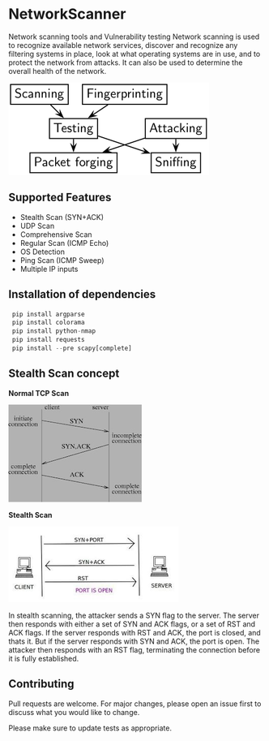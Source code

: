 # NetworkScanner
Network scanning tools and Vulnerability testing
Network scanning is used to recognize available network services, discover and recognize any filtering systems in place, look at what operating systems are in use, and to protect the network from attacks. It can also be used to determine the overall health of the network.

<img src=https://github.com/Frankenstein-byte/NetworkScanner/blob/master/Pictures/3.png>

## Supported Features
* Stealth Scan (SYN+ACK)
* UDP Scan
* Comprehensive Scan
* Regular Scan (ICMP Echo)
* OS Detection
* Ping Scan (ICMP Sweep)
* Multiple IP inputs

## Installation of dependencies

```python
 pip install argparse
 pip install colorama
 pip install python-nmap
 pip install requests
 pip install --pre scapy[complete]
```
 
 ## Stealth Scan concept 
 
 **Normal TCP Scan**
 
 <img src=https://github.com/Frankenstein-byte/NetworkScanner/blob/master/Pictures/1.jpg>
 
 **Stealth Scan**
 
 <img src=https://github.com/Frankenstein-byte/NetworkScanner/blob/master/Pictures/2.jpg>
 
In stealth scanning, the attacker sends a SYN flag to the server. The server then responds with either a set of SYN and ACK flags, or a set of RST and ACK flags. If the server responds with RST and ACK, the port is closed, and thats it. But if the server responds with SYN and ACK, the port is open. The attacker then responds with an RST flag, terminating the connection before it is fully established.

## Contributing
Pull requests are welcome. For major changes, please open an issue first to discuss what you would like to change.

Please make sure to update tests as appropriate.
